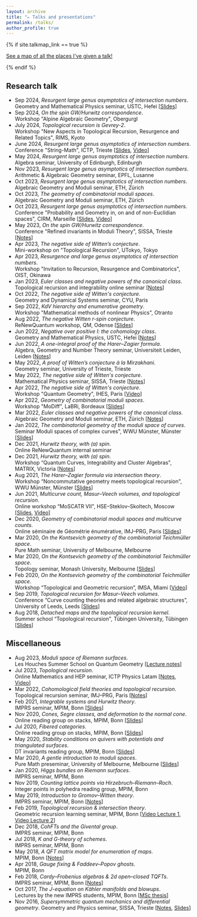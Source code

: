 ```yaml
---
layout: archive
title: "✏️ Talks and presentations"
permalink: /talks/
author_profile: true
---
```


{% if site.talkmap_link == true %}

<p style="text-decoration:underline;"><a href="/talkmap.html">See a map of all the places I've given a talk!</a></p>

{% endif %}

<!-- {% for post in site.talks reversed %}
  {% include archive-single-talk.html %}
{% endfor %} -->

Research talk
------

* Sep 2024, *Resurgent large genus asymptotics of intersection numbers*.\
Geometry and Mathematical Physics seminar, USTC, Hefei \[[Slides](http://agiacche.github.io/files/talks/2024.09.pdf)\]
* Sep 2024, *On the spin GW/Hurwitz correspondence*.\
Workshop "Alpine Algebraic Geometry", Obergurgl
* July 2024, *Topological recursion is Gevrey-2*.\
Workshop "New Aspects in Topological Recursion, Resurgence and Related Topics", RIMS, Kyoto
* June 2024, *Resurgent large genus asymptotics of intersection numbers*.\
Conference "String-Math", ICTP, Trieste \[[Slides](http://agiacche.github.io/files/talks/2024.06.pdf), [Video](https://www.youtube.com/watch?v=zGcl9P7dlns)\]
* May 2024, *Resurgent large genus asymptotics of intersection numbers*.\
Algebra seminar, University of Edinburgh, Edinburgh
* Nov 2023, *Resurgent large genus asymptotics of intersection numbers*.\
Arithmetic & Algebraic Geometry seminar, EPFL, Lusanne
* Oct 2023, *Resurgent large genus asymptotics of intersection numbers*.\
Algebraic Geometry and Moduli seminar, ETH, Zürich
* Oct 2023, *The geometry of combinatorial moduli spaces*.\
Algebraic Geometry and Moduli seminar, ETH, Zürich
* Oct 2023, *Resurgent large genus asymptotics of intersection numbers*.\
Conference "Probability and Geometry in, on and of non-Euclidian spaces", CIRM, Marseille \[[Slides](http://agiacche.github.io/files/talks/2023.10.pdf), [Video](https://www.youtube.com/watch?v=n-hGpinubY0)\]
* May 2023, *On the spin GW/Hurwitz correspondence*.\
Conference "Refined invariants in Moduli Theory", SISSA, Trieste \[[Notes](http://agiacche.github.io/files/talks/2023.05.pdf)\]
* Apr 2023, *The negative side of Witten’s conjecture*.\
Mini-workshop on "Topological Recursion", UTokyo, Tokyo
* Apr 2023, *Resurgence and large genus asymptotics of intersection numbers*.\
 Workshop "Invitation to Recursion, Resurgence and Combinatorics", OIST, Okinawa
* Jan 2023, *Euler classes and negative powers of the canonical class*.\
Topological recursion and integrability online seminar \[[Notes](http://agiacche.github.io/files/talks/2023.01.pdf)\]
* Oct 2022, *The negative side of Witten's conjecture*.\
Geometry and Dynamical Systems seminar, CYU, Paris
* Sep 2022, *KdV hierarchy and enumerative geometry*.\
Workshop "Mathematical methods of nonlinear Physics", Otranto
* Aug 2022, *The negative Witten r-spin conjecture*.\
ReNewQuantum workshop, QM, Odense \[[Slides](http://agiacche.github.io/files/talks/2022.08.pdf)\]
* Jun 2022, *Negative over positive I: the cohomology class*.\
Geometry and Mathematical Physics, USTC, Hefei \[[Notes](http://agiacche.github.io/files/talks/2022.06.Theta.pdf)\]
* Jun 2022, *A one-integral proof of the Harer–Zagier formula*.\
Algebra, Geometry and Number Theory seminar, Universiteit Leiden, Leiden \[[Notes](http://agiacche.github.io/files/talks/2022.06.HZ.pdf)\]
* May 2022, *A proof of Witten’s conjecture à la Mirzakhani*.\
Geometry seminar, University of Trieste, Trieste
* May 2022, *The negative side of Witten's conjecture*.\
Mathematical Physics seminar, SISSA, Trieste \[[Notes](http://agiacche.github.io/files/talks/2022.05.pdf)\]
* Apr 2022, *The negative side of Witten's conjecture*.\
Workshop "Quantum Geometry", IHES, Paris \[[Video](https://www.youtube.com/watch?v=k8lFAhzdLjk)\]
* Apr 2022, *Geometry of combinatorial moduli spaces*.\
Workshop "MoDiff", LaBRi, Bordeaux \[[Slides](http://agiacche.github.io/files/talks/2022.04.pdf)\]
* Mar 2022, *Euler classes and negative powers of the canonical class*.\
Algebraic Geometry and Moduli seminar, ETH, Zürich \[[Notes](http://agiacche.github.io/files/talks/2022.03.pdf)\]
* Jan 2022, *The combinatorial geometry of the moduli space of curves*.\
Seminar Moduli spaces of complex curves", WWU Münster, Münster \[[Slides](http://agiacche.github.io/files/talks/2022.01.pdf)\]
* Dec 2021, *Hurwitz theory, with (a) spin*.\
Online ReNewQuantum internal seminar
* Dec 2021, *Hurwitz theory, with (a) spin*.\
Workshop “Quantum Curves, Integrability and Cluster Algebras", MATRIX, Victoria \[[Notes](http://agiacche.github.io/files/talks/2021.12.pdf)\]
* Aug 2021, *The Harer–Zagier formula via intersection theory*.\
Workshop “Noncommutative geometry meets topological recursion", WWU Münster, Münster \[[Slides](http://agiacche.github.io/files/talks/2021.08.pdf)\]
* Jun 2021, *Multicurve count, Masur–Veech volumes, and topological recursion*.\
Online workshop “MoSCATR VII", HSE–Steklov–Skoltech, Moscow \[[Slides](http://agiacche.github.io/files/talks/2021.06.pdf), [Video](https://www.youtube.com/watch?v=mXfG-nHWGLY&list=PLq3E5oubNNoD0JiX9n-Q4y2WD9xj5lMpA&index=28)\]
* Dec 2020, *Geometry of combinatorial moduli spaces and multicurve counts*.\
Online séminaire de Géométrie énumérative, IMJ–PRG, Paris \[[Slides](http://agiacche.github.io/files/talks/2020.12.pdf)\]
* Mar 2020, *On the Kontsevich geometry of the combinatorial Teichmüller space*.\
Pure Math seminar, University of Melbourne, Melbourne
* Mar 2020, *On the Kontsevich geometry of the combinatorial Teichmüller space*.\
Topology seminar, Monash University, Melbourne \[[Slides](http://agiacche.github.io/files/talks/2020.03.pdf)\]
* Feb 2020, *On the Kontsevich geometry of the combinatorial Teichmüller space*.\
Workshop “Topological and Geometric recursion”, IMSA, Miami \[[Video](https://www.youtube.com/watch?v=AROUeiKNFAk)\]
* Sep 2019, *Topological recursion for Masur–Veech volumes*.\
Conference “Curve counting theories and related algebraic structures”, University of Leeds, Leeds \[[Slides](http://agiacche.github.io/files/talks/2019.09.pdf)\]
* Aug 2018, *Detached maps and the topological recursion kernel*.\
Summer school “Topological recursion", Tübingen University, Tübingen \[[Slides](http://agiacche.github.io/files/talks/2018.08.pdf)\]

Miscellaneous
------
* Aug 2023, *Moduli space of Riemann surfaces*.\
Les Houches Summer School on Quantum Geometry \[[Lecture notes](https://arxiv.org/abs/2410.13273)\]
* Jul 2023, *Topological recursion*.\
Online Mathematics and HEP seminar, ICTP Physics Latam \[[Notes](http://agiacche.github.io/files/talks/2023.07.pdf), [Video](https://www.youtube.com/watch?v=WNIjNJ6upz0)\]
* Mar 2022, *Cohomological field theories and topological recursion*.\
 Topological recursion seminar, IMJ–PRG, Paris \[[Notes](http://agiacche.github.io/files/talks/2022.03.CohFTs.pdf)\]
* Feb 2021, *Integrable systems and Hurwitz theory*.\
IMPRS seminar, MPIM, Bonn \[[Slides](http://agiacche.github.io/files/talks/2021.02.pdf)\]
* Nov 2020, *Cones, Segre classes, and deformation to the normal cone*.\
Online reading group on stacks, MPIM, Bonn \[[Slides](http://agiacche.github.io/files/talks/2020.07.pdf)\]
* Jul 2020, *Fibered categories*.\
Online reading group on stacks, MPIM, Bonn \[[Slides](http://agiacche.github.io/files/talks/2020.07.pdf)\]
* May 2020, *Stability conditions on quivers with potentials and triangulated surfaces*.\
DT invariants reading group, MPIM, Bonn \[[Slides](http://agiacche.github.io/files/talks/2020.03.Quivers.pdf)\]
* Mar 2020, *A gentle introduction to moduli spaces*.\
Pure Math preseminar, University of Melbourne, Melbourne \[[Slides](http://agiacche.github.io/files/talks/2020.03.moduli.pdf)\]
* Jan 2020, *Higgs bundles on Riemann surfaces*.\
IMPRS seminar, MPIM, Bonn
* Nov 2019, *Counting lattice points via Hirzebruch–Riemann–Roch*.\
Integer points in polyhedra reading group, MPIM, Bonn
* May 2019, *Introduction to Gromov–Witten theory*.\
IMPRS seminar, MPIM, Bonn \[[Notes](http://agiacche.github.io/files/GW.pdf)\]
* Feb 2019, *Topological recursion & intersection theory*.\
Geometric recursion learning seminar, MPIM, Bonn \[[Video Lecture 1](https://www.youtube.com/watch?v=WKp7tv3Sihk&list=PLkiJkLsavLV_elfgUnktM45o8vZmfnvQL&index=9), [Video Lecture 2](https://www.youtube.com/watch?v=4XumsA4-sww&list=PLkiJkLsavLV_elfgUnktM45o8vZmfnvQL&index=10)\]
* Dec 2018, *CohFTs and the Givental group*.\
IMPRS seminar, MPIM, Bonn
* Jul 2018, *K and G-theory of schemes*.\
IMPRS seminar, MPIM, Bonn
* May 2018, *A QFT matrix model for enumeration of maps*.\
MPIM, Bonn \[[Notes](http://agiacche.github.io/files/MatrixModelsGaugeTheories.pdf)\]
* Apr 2018, *Gauge fixing & Faddeev–Popov ghosts*.\
MPIM, Bonn
* Feb 2018, *Cardy–Frobenius algebras & 2d open–closed TQFTs*.\
IMPRS seminar, MPIM, Bonn \[[Notes](http://agiacche.github.io/files/open-closedTQFTs.pdf)\]
* Oct 2017, *The J-equation on Kähler manifolds and blowups*.\
Lectures by the new IMPRS students, MPIM, Bonn \[[MSc thesis](http://agiacche.github.io/files/MScThesis.pdf)\]
* Nov 2016, *Supersymmetric quantum mechanics and differential geometry*. Geometry and Physics seminar, SISSA, Trieste \[[Notes](http://agiacche.github.io/files/SUSYMorse.pdf), [Slides](http://agiacche.github.io/files/talks/2016.11.pdf)\]